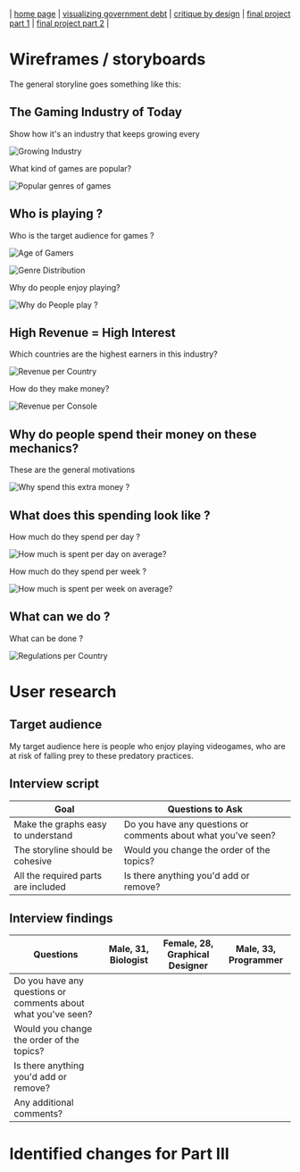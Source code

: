 | [home page](https://h-calderon.github.io/portfolio/) | [visualizing government debt](visualizing-government-debt.md) | [critique by design](critique-by-design.md) | [final project part 1](final-project-part-1.md) | [final project part 2](final-project-part-2.md) |

# Wireframes / storyboards

The general storyline goes something like this:

## The Gaming Industry of Today

Show how it's an industry that keeps growing every 

![Growing Industry](gamersyears.jpg)

What kind of games are popular?

![Popular genres of games](typegame.jpg)

## Who is playing ?

Who is the target audience for games ?

![Age of Gamers](age.jpg)

![Genre Distribution](malegamers.jpg)

Why do people enjoy playing?

![Why do People play ?](whygame.jpg)

## High Revenue = High Interest

Which countries are the highest earners in this industry?

![Revenue per Country](revenuecountry.jpg)

How do they make money?

![Revenue per Console](revenuemobile.jpg)

## Why do people spend their money on these mechanics?

These are the general motivations

![Why spend this extra money ?](motivation.jpg)

## What does this spending look like ?

How much do they spend per day ?

![How much is spent per day on average?](spendday.jpg)

How much do they spend per week ?

![How much is spent per week on average?](spendweek.jpg)

## What can we do ?

What can be done ?

![Regulations per Country](regulations.jpg)

# User research 

## Target audience

My target audience here is people who enjoy playing videogames, who are at risk of falling prey to these predatory practices.

## Interview script

| Goal                              | Questions to Ask                                            |
|-----------------------------------|-------------------------------------------------------------|
|Make the graphs easy to understand |Do you have any questions or comments about what you've seen?|
|The storyline should be cohesive   |Would you change the order of the topics?                    |
|All the required parts are included|Is there anything you'd add or remove?                       |

## Interview findings


| Questions                                                   | Male, 31, Biologist            | Female, 28, Graphical Designer | Male, 33, Programmer           |
|-------------------------------------------------------------|--------------------------------|--------------------------------|--------------------------------|
|Do you have any questions or comments about what you've seen?||
|Would you change the order of the topics?                    ||
|Is there anything you'd add or remove?                       ||
|Any additional comments?                                     ||


# Identified changes for Part III




